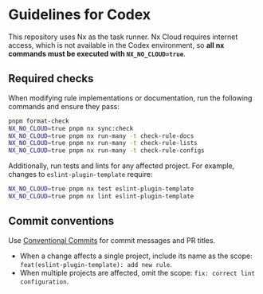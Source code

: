 # Guidelines for Codex

This repository uses Nx as the task runner. Nx Cloud requires internet access, which is not available in the Codex environment, so **all nx commands must be executed with `NX_NO_CLOUD=true`**.

## Required checks

When modifying rule implementations or documentation, run the following commands and ensure they pass:

```bash
pnpm format-check
NX_NO_CLOUD=true pnpm nx sync:check
NX_NO_CLOUD=true pnpm nx run-many -t check-rule-docs
NX_NO_CLOUD=true pnpm nx run-many -t check-rule-lists
NX_NO_CLOUD=true pnpm nx run-many -t check-rule-configs
```

Additionally, run tests and lints for any affected project. For example, changes to `eslint-plugin-template` require:

```bash
NX_NO_CLOUD=true pnpm nx test eslint-plugin-template
NX_NO_CLOUD=true pnpm nx lint eslint-plugin-template
```

## Commit conventions

Use [Conventional Commits](https://www.conventionalcommits.org/) for commit messages and PR titles.

- When a change affects a single project, include its name as the scope: `feat(eslint-plugin-template): add new rule`.
- When multiple projects are affected, omit the scope: `fix: correct lint configuration`.
